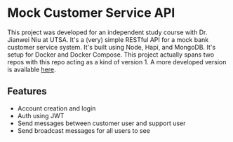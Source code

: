 # Mock Customer Service API

This project was developed for an independent study course with Dr. Jianwei Niu at UTSA. It's a (very) simple RESTful API for a mock bank customer service system. It's built using Node, Hapi, and MongoDB. It's setup for Docker and Docker Compose. This project actually spans two repos with this repo acting as a kind of version 1. A more developed version is available [here](v2-repo).

## Features
- Account creation and login
- Auth using JWT
- Send messages between customer user and support user
- Send broadcast messages for all users to see

[v2-repo]: https://github.com/shawnmaten/node-message-api
